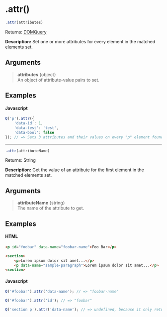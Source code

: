 # .attr()

```js
.attr(attributes)
```

Returns: [DOMQuery](../README.md#domquery-q)

**Description:** Set one or more attributes for every element in the matched elements set.

## Arguments

> **attributes** {object}<br>
> An object of attribute-value pairs to set.

## Examples

#### Javascript
```js
Q('p').attr({
    'data-id': 1,
    'data-test': 'test',
    'data-bool': false
}); // => Sets 3 attributes and their values on every "p" element found.
```

-------------------------------------------------------------------------------------------------------------

```js
.attr(attributeName)
```

Returns: String

**Description:** Get the value of an attribute for the first element in the matched elements set.

## Arguments

> **attributeName** {string}<br>
> The name of the attribute to get.

## Examples

#### HTML
```html
<p id="foobar" data-name="foobar-name">Foo Bar</p>

<section>
    <p>Lorem ipsum dolor sit amet...</p>
    <p data-name="sample-paragraph">Lorem ipsum dolor sit amet...</p>
<section>
```

#### Javascript
```js
Q('#foobar').attr('data-name'); // => "foobar-name"

Q('#foobar').attr('id'); // => "foobar"

Q('section p').attr('data-name'); // => undefined, because it only returns the value of an attribute for the first element in the matched elements set


```
